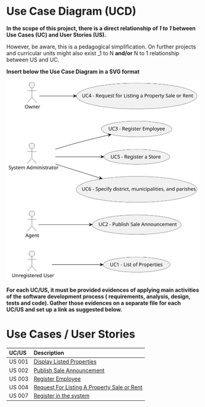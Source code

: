 # Use Case Diagram (UCD)

**In the scope of this project, there is a direct relationship of _1 to 1_ between Use Cases (UC) and User Stories (US).**

However, be aware, this is a pedagogical simplification. On further projects and curricular units might also exist _1 to
N **and/or** N to 1 relationship between US and UC.

**Insert below the Use Case Diagram in a SVG format**

![Use Case Diagram](./svg/use-case-diagram.svg)

**For each UC/US, it must be provided evidences of applying main activities of the software development process (
requirements, analysis, design, tests and code). Gather those evidences on a separate file for each UC/US and set up a
link as suggested below.**

# Use Cases / User Stories

| UC/US  | Description                                                          |                   
|:-------|:---------------------------------------------------------------------|
| US 001 | [Display Listed Properties](../../us011/Readme.md)                   |
| US 002 | [Publish Sale Announcement](../../us002/Readme.md)                   |
| US 003 | [Register Employee](../../us003/Readme.md)                           |
| US 004 | [Request For Listing A Property Sale or Rent](../../us004/Readme.md) |
| US 007 | [Register in the system](../../us007/Readme.md)                      |

